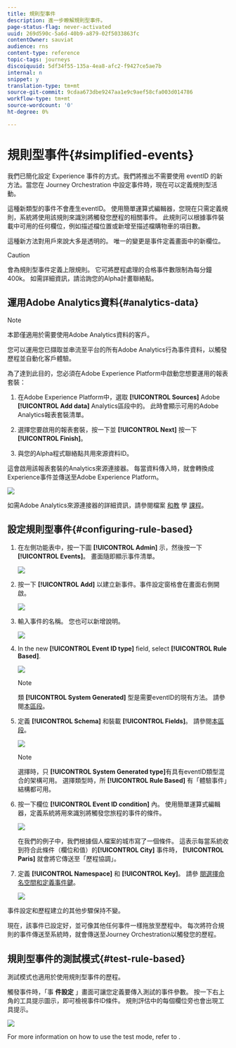 ```yaml
---
title: 規則型事件
description: 進一步瞭解規則型事件。
page-status-flag: never-activated
uuid: 269d590c-5a6d-40b9-a879-02f5033863fc
contentOwner: sauviat
audience: rns
content-type: reference
topic-tags: journeys
discoiquuid: 5df34f55-135a-4ea8-afc2-f9427ce5ae7b
internal: n
snippet: y
translation-type: tm+mt
source-git-commit: 9cdaa673dbe9247aa1e9c9aef58cfa003d014786
workflow-type: tm+mt
source-wordcount: '0'
ht-degree: 0%

---
```



# 規則型事件{#simplified-events}

我們已簡化設定 Experience 事件的方式。我們將推出不需要使用 eventID 的新方法。當您在 Journey Orchestration 中設定事件時，現在可以定義規則型活動。

這種新類型的事件不會產生eventID。 使用簡單運算式編輯器，您現在只需定義規則，系統將使用該規則來識別將觸發您歷程的相關事件。 此規則可以根據事件裝載中可用的任何欄位，例如描述檔位置或新增至描述檔購物車的項目數。

這種新方法對用戶來說大多是透明的。 唯一的變更是事件定義畫面中的新欄位。

>[!CAUTION]
>
>會為規則型事件定義上限規則。 它可將歷程處理的合格事件數限制為每分鐘400k。 如需詳細資訊，請洽詢您的Alpha計畫聯絡點。

## 運用Adobe Analytics資料{#analytics-data}

>[!NOTE]
>
>本節僅適用於需要使用Adobe Analytics資料的客戶。

您可以運用您已擷取並串流至平台的所有Adobe Analytics行為事件資料，以觸發歷程並自動化客戶體驗。

為了達到此目的，您必須在Adobe Experience Platform中啟動您想要運用的報表套裝：

1. 在Adobe Experience Platform中，選取 **[!UICONTROL Sources]** Adobe **[!UICONTROL Add data]** Analytics區段中的。 此時會顯示可用的Adobe Analytics報表套裝清單。

1. 選擇您要啟用的報表套裝，按一下並 **[!UICONTROL Next]** 按一下 **[!UICONTROL Finish]**。

1. 與您的Alpha程式聯絡點共用來源資料ID。

這會啟用該報表套裝的Analytics來源連接器。 每當資料傳入時，就會轉換成Experience事件並傳送至Adobe Experience Platform。

![](../assets/alpha-event9.png)

如需Adobe Analytics來源連接器的詳細資訊，請參閱檔案 [和教](https://docs.adobe.com/help/en/experience-platform/sources/connectors/adobe-applications/analytics.html) 學 [課程](https://docs.adobe.com/content/help/en/experience-platform/sources/ui-tutorials/create/adobe-applications/analytics.html)。

## 設定規則型事件{#configuring-rule-based}

1. 在左側功能表中，按一下圖 **[!UICONTROL Admin]** 示，然後按一下 **[!UICONTROL Events]**。 畫面隨即顯示事件清單。

   ![](../assets/alpha-event1.png)

1. 按一下 **[!UICONTROL Add]** 以建立新事件。事件設定窗格會在畫面右側開啟。

   ![](../assets/alpha-event2.png)

1. 輸入事件的名稱。 您也可以新增說明。

   ![](../assets/alpha-event3.png)

1. In the new **[!UICONTROL Event ID type]** field, select **[!UICONTROL Rule Based]**.

   ![](../assets/alpha-event4.png)

   >[!NOTE]
   >
   >類 **[!UICONTROL System Generated]** 型是需要eventID的現有方法。 請參閱[本區段](../event/about-events.md)。

1. 定義 **[!UICONTROL Schema]** 和裝載 **[!UICONTROL Fields]**。 請參閱[本區段](../event/defining-the-payload-fields.md)。

   ![](../assets/alpha-event5.png)

   >[!NOTE]
   >
   >選擇時，只 **[!UICONTROL System Generated type]**&#x200B;有具有eventID類型混合的架構可用。 選擇類型時，所 **[!UICONTROL Rule Based]** 有「體驗事件」結構都可用。

1. 按一下欄位 **[!UICONTROL Event ID condition]** 內。 使用簡單運算式編輯器，定義系統將用來識別將觸發您旅程的事件的條件。

   ![](../assets/alpha-event6.png)

   在我們的例子中，我們根據個人檔案的城市寫了一個條件。 這表示每當系統收到符合此條件（欄位和值）的&#x200B;**[!UICONTROL City]** 事件時， **[!UICONTROL Paris]** 就會將它傳送至「歷程協調」。

1. 定義 **[!UICONTROL Namespace]** 和 **[!UICONTROL Key]**。 請參 [閱選擇命名空間](../event/selecting-the-namespace.md)[和定義事件鍵](../event/defining-the-event-key.md)。

   ![](../assets/alpha-event7.png)

事件設定和歷程建立的其他步驟保持不變。

現在，該事件已設定好，並可像其他任何事件一樣拖放至歷程中。 每次將符合規則的事件傳送至系統時，就會傳送至Journey Orchestration以觸發您的歷程。

## 規則型事件的測試模式{#test-rule-based}

測試模式也適用於使用規則型事件的歷程。

觸發事件時，「事 **件設定** 」畫面可讓您定義要傳入測試的事件參數。 按一下右上角的工具提示圖示，即可檢視事件ID條件。 規則評估中的每個欄位旁也會出現工具提示。

![](../assets/alpha-event8.png)

For more information on how to use the test mode, refer to [](../building-journeys/testing-the-journey.md).

